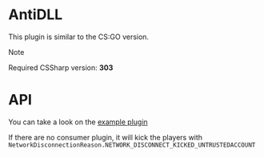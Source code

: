 # AntiDLL

This plugin is similar to the CS:GO version.

> [!NOTE]  
> Required CSSharp version: **303**

# API

You can take a look on the [example plugin](https://github.com/KillStr3aK/CS2-AntiDLL/tree/master/src/AntiDLL.Example)

If there are no consumer plugin, it will kick the players with `NetworkDisconnectionReason.NETWORK_DISCONNECT_KICKED_UNTRUSTEDACCOUNT`
